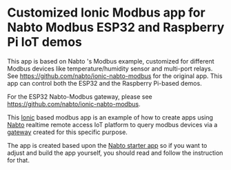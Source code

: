 # Customized Ionic Modbus app for Nabto Modbus ESP32 and Raspberry Pi IoT demos

This app is based on Nabto 's Modbus example, customized for different Modbus devices like temperature/humidity sensor and multi-port relays.
See https://github.com/nabto/ionic-nabto-modbus for the original app.
This app can control both the ESP32 and the Raspberry Pi-based demos.

For the ESP32 Nabto-Modbus gateway, please see https://github.com/nabto/ionic-nabto-modbus.

This [Ionic](http://ionicframework.com) based modbus app is an example of how to create apps using [Nabto](https://www.nabto.com/?p=4156) realtime remote access IoT platform to query modbus devices via a [gateway](https://github.com/nabto/modbus-demo-gateway) created for this specific purpose.

The app is created based upon the [Nabto starter app](https://github.com/nabto/ionic-starter-nabto) so if you want to adjust and build the app yourself, you should read and follow the instruction for that.


